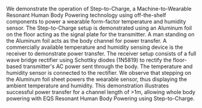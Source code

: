 We demonstrate the operation of Step-to-Charge, a Machine-to-Wearable Resonant Human Body Powering technology using off-the-shelf components to power a wearable form-factor temperature and humidity sensor. The Step-to-Charge setup is demonstrated using an Aluminum foil on the floor acting as the signal plate for the transmitter. A man standing on the Aluminum foil acts as the body channel for power transfer. A commercially available temperature and humidity sensing device is the receiver to demonstrate power transfer. The receiver setup consists of a full wave bridge rectifier using Schottky diodes (1N5819) to rectify the floor-based transmitter's AC power sent through the body. The temperature and humidity sensor is connected to the rectifier. We observe that stepping on the Aluminum foil sheet powers the wearable sensor, thus displaying the ambient temperature and humidity. This demonstration illustrates successful power transfer for a channel length of >1m, allowing whole body powering with EQS Resonant Human Body Powering using Step-to-Charge.
